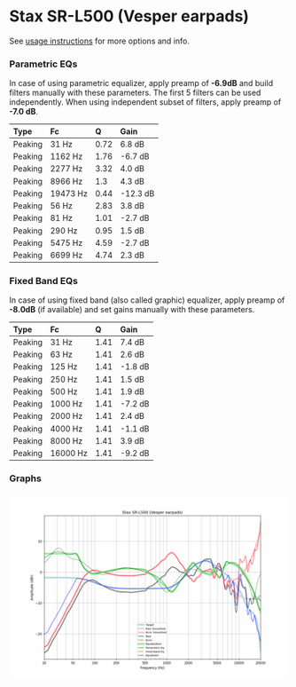 # Stax SR-L500 (Vesper earpads)
See [usage instructions](https://github.com/jaakkopasanen/AutoEq#usage) for more options and info.

### Parametric EQs
In case of using parametric equalizer, apply preamp of **-6.9dB** and build filters manually
with these parameters. The first 5 filters can be used independently.
When using independent subset of filters, apply preamp of **-7.0 dB**.

| Type    | Fc       |    Q | Gain     |
|:--------|:---------|:-----|:---------|
| Peaking | 31 Hz    | 0.72 | 6.8 dB   |
| Peaking | 1162 Hz  | 1.76 | -6.7 dB  |
| Peaking | 2277 Hz  | 3.32 | 4.0 dB   |
| Peaking | 8966 Hz  | 1.3  | 4.3 dB   |
| Peaking | 19473 Hz | 0.44 | -12.3 dB |
| Peaking | 56 Hz    | 2.83 | 3.8 dB   |
| Peaking | 81 Hz    | 1.01 | -2.7 dB  |
| Peaking | 290 Hz   | 0.95 | 1.5 dB   |
| Peaking | 5475 Hz  | 4.59 | -2.7 dB  |
| Peaking | 6699 Hz  | 4.74 | 2.3 dB   |

### Fixed Band EQs
In case of using fixed band (also called graphic) equalizer, apply preamp of **-8.0dB**
(if available) and set gains manually with these parameters.

| Type    | Fc       |    Q | Gain    |
|:--------|:---------|:-----|:--------|
| Peaking | 31 Hz    | 1.41 | 7.4 dB  |
| Peaking | 63 Hz    | 1.41 | 2.6 dB  |
| Peaking | 125 Hz   | 1.41 | -1.8 dB |
| Peaking | 250 Hz   | 1.41 | 1.5 dB  |
| Peaking | 500 Hz   | 1.41 | 1.9 dB  |
| Peaking | 1000 Hz  | 1.41 | -7.2 dB |
| Peaking | 2000 Hz  | 1.41 | 2.4 dB  |
| Peaking | 4000 Hz  | 1.41 | -1.1 dB |
| Peaking | 8000 Hz  | 1.41 | 3.9 dB  |
| Peaking | 16000 Hz | 1.41 | -9.2 dB |

### Graphs
![](./Stax%20SR-L500%20(Vesper%20earpads).png)